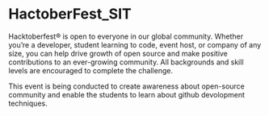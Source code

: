 # HactoberFest_SIT
Hacktoberfest® is open to everyone in our global community. Whether you’re a developer, student learning to code, event host, or company of any size, you can help drive growth of open source and make positive contributions to an ever-growing community. All backgrounds and skill levels are encouraged to complete the challenge. 

This event is being conducted to create awareness about open-source community and enable the students to learn about github devolopment techniques.
